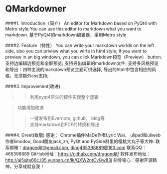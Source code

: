 QMarkdowner
=====================================
####1. Introduction（简介）
        An editor for Markdown based on PyQt4 with Metro style;You can use this editor
    to markdown what you want to markdown.
        基于PyQt4的markdown编辑器，采用Metro style

####2. Feature（特性）
        You can write your markdown worlds on the left side, also you can priview
    what you wirte in html style;
        If you  want to preview in an big windown, you can click Markdown预览（Preview）
    button.
        支持边编辑边预览和全屏预览;
        支持导出编辑的markdown文件;
        支持多风格预览和导出：四种主流的markdown预览主题可供选择, 导出的html中包含相应的风格，无须额外css支持;

####3. Improvement(改进)    
>> 利用pyqt4原生的控件实现整个逻辑

>功能增加改进     
>>  一键发布到Evernote, github， blog等     
>>    支持markdown到PDF的转换和导出

####4. Greet(致敬)
    感谢：  Chrome插件MaDe作者Lyric Wai，
            ulipad和uliweb作者limodou, 
            Good朋友jack_zh, 
            PyQt and PySide群里的樱桃大丸子等大神.
    联系邮箱：dragondjf@gmail.com, ding465398889@163.com
    联系QQ：465398889
    GitHub地址：https://github.com/dragondjf/
    软件发布地址：http://aj5sjte66c.l35.yunpan.cn/lk/QXW2ntCvGw83j
    刻骨铭心：感谢开源精神，分享成就自我！
